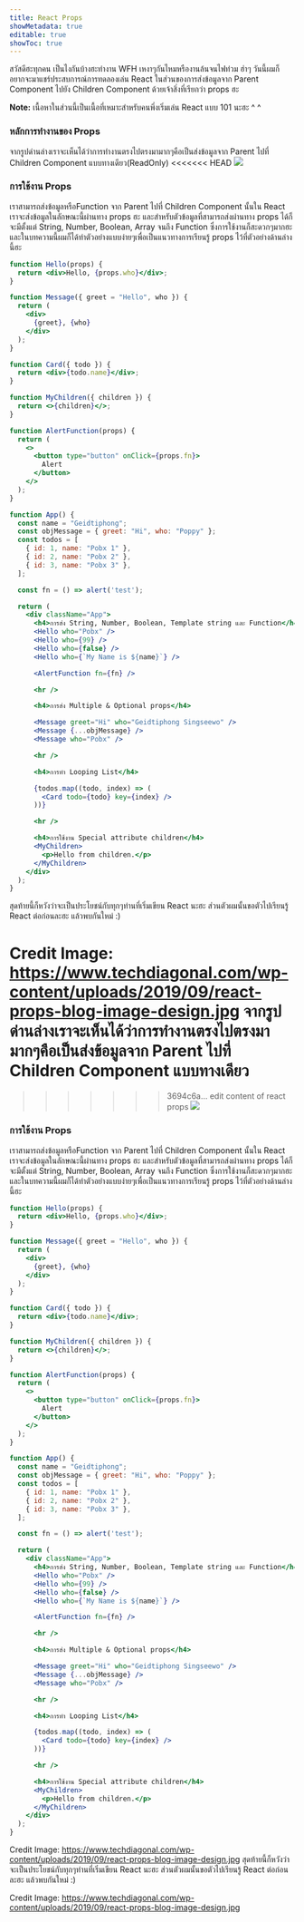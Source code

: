 ```yaml
---
title: React Props
showMetadata: true
editable: true
showToc: true
---
```


สวัสดีฮะทุกคน เป็นไงกันบ้างฮะทำงาน WFH เหงาๆกันไหมหรืองานล้นจนไฟท่วม ฮ่าๆ วันนี้ผมก็อยากจะมาแชร์ประสบการณ์การทดลองเล่น React ในส่วนของการส่งข้อมูลจาก Parent Component ไปยัง Children Component
ด้วยเจ้าสิ่งที่เรียกว่า props ฮะ

**Note:** เนื้อหาในส่วนนี้เป็นเนื้อที่เหมาะสำหรับคนพึ่งเริ่มเล่น React แบบ 101 นะฮะ ^ ^

### หลักการทำงานของ Props
จากรูปด่านล่างเราจะเห็นได้ว่าการทำงานตรงไปตรงมามากๆคือเป็นส่งข้อมูลจาก Parent ไปที่ Children Component แบบทางเดียว(ReadOnly)
<<<<<<< HEAD
![](https://www.techdiagonal.com/wp-content/uploads/2019/09/react-props-blog-image-design.jpg)

### การใช้งาน Props
เราสามารถส่งข้อมูลหรือFunction จาก Parent ไปที่ Children Component นั้นใน React เราจะส่งข้อมูลในลักษณะนี้ผ่านทาง props ฮะ
และสำหรับตัวข้อมูลที่สามารถส่งผ่านทาง props ได้ก็จะมีตั้งแต่ String, Number, Boolean, Array จนถึง Function ซึ่งการใช้งานก็สะดวกๆมากฮะ
และในบทความนี้ผมก็ได้ทำตัวอย่างแบบง่ายๆเพื่อเป็นแนวทางการเรียนรู้ props ไว้ที่ตัวอย่างด้านล่างนี้ฮะ
```jsx
function Hello(props) {
  return <div>Hello, {props.who}</div>;
}

function Message({ greet = "Hello", who }) {
  return (
    <div>
      {greet}, {who}
    </div>
  );
}

function Card({ todo }) {
  return <div>{todo.name}</div>;
}

function MyChildren({ children }) {
  return <>{children}</>;
}

function AlertFunction(props) {
  return (
    <>
      <button type="button" onClick={props.fn}>
        Alert
      </button>
    </>
  );
}

function App() {
  const name = "Geidtiphong";
  const objMessage = { greet: "Hi", who: "Poppy" };
  const todos = [
    { id: 1, name: "Pobx 1" },
    { id: 2, name: "Pobx 2" },
    { id: 3, name: "Pobx 3" },
  ];

  const fn = () => alert('test');

  return (
    <div className="App">
      <h4>การส่ง String, Number, Boolean, Template string และ Function</h4>
      <Hello who="Pobx" />
      <Hello who={99} />
      <Hello who={false} />
      <Hello who={`My Name is ${name}`} />

      <AlertFunction fn={fn} />

      <hr />

      <h4>การส่ง Multiple & Optional props</h4>

      <Message greet="Hi" who="Geidtiphong Singseewo" />
      <Message {...objMessage} />
      <Message who="Pobx" />

      <hr />

      <h4>การทำ Looping List</h4>

      {todos.map((todo, index) => (
        <Card todo={todo} key={index} />
      ))}

      <hr />

      <h4>การใช้งาน Special attribute children</h4>
      <MyChildren>
        <p>Hello from children.</p>
      </MyChildren>
    </div>
  );
}
```

สุดท้ายนี้ก็หวังว่าจะเป็นประโยชน์กับทุกๆท่านที่เริ่มเขียน React นะฮะ ส่วนตัวผมนั้นขอตัวไปเรียนรู้ React ต่อก่อนละฮะ แล้วพบกันใหม่ :)

Credit Image: https://www.techdiagonal.com/wp-content/uploads/2019/09/react-props-blog-image-design.jpg
จากรูปด่านล่างเราจะเห็นได้ว่าการทำงานตรงไปตรงมามากๆคือเป็นส่งข้อมูลจาก Parent ไปที่ Children Component แบบทางเดียว
=======
>>>>>>> 3694c6a... edit content of react props
![](https://www.techdiagonal.com/wp-content/uploads/2019/09/react-props-blog-image-design.jpg)

### การใช้งาน Props
เราสามารถส่งข้อมูลหรือFunction จาก Parent ไปที่ Children Component นั้นใน React เราจะส่งข้อมูลในลักษณะนี้ผ่านทาง props ฮะ
และสำหรับตัวข้อมูลที่สามารถส่งผ่านทาง props ได้ก็จะมีตั้งแต่ String, Number, Boolean, Array จนถึง Function ซึ่งการใช้งานก็สะดวกๆมากฮะ
และในบทความนี้ผมก็ได้ทำตัวอย่างแบบง่ายๆเพื่อเป็นแนวทางการเรียนรู้ props ไว้ที่ตัวอย่างด้านล่างนี้ฮะ
```jsx
function Hello(props) {
  return <div>Hello, {props.who}</div>;
}

function Message({ greet = "Hello", who }) {
  return (
    <div>
      {greet}, {who}
    </div>
  );
}

function Card({ todo }) {
  return <div>{todo.name}</div>;
}

function MyChildren({ children }) {
  return <>{children}</>;
}

function AlertFunction(props) {
  return (
    <>
      <button type="button" onClick={props.fn}>
        Alert
      </button>
    </>
  );
}

function App() {
  const name = "Geidtiphong";
  const objMessage = { greet: "Hi", who: "Poppy" };
  const todos = [
    { id: 1, name: "Pobx 1" },
    { id: 2, name: "Pobx 2" },
    { id: 3, name: "Pobx 3" },
  ];

  const fn = () => alert('test');

  return (
    <div className="App">
      <h4>การส่ง String, Number, Boolean, Template string และ Function</h4>
      <Hello who="Pobx" />
      <Hello who={99} />
      <Hello who={false} />
      <Hello who={`My Name is ${name}`} />

      <AlertFunction fn={fn} />

      <hr />

      <h4>การส่ง Multiple & Optional props</h4>

      <Message greet="Hi" who="Geidtiphong Singseewo" />
      <Message {...objMessage} />
      <Message who="Pobx" />

      <hr />

      <h4>การทำ Looping List</h4>

      {todos.map((todo, index) => (
        <Card todo={todo} key={index} />
      ))}

      <hr />

      <h4>การใช้งาน Special attribute children</h4>
      <MyChildren>
        <p>Hello from children.</p>
      </MyChildren>
    </div>
  );
}
```

Credit Image: https://www.techdiagonal.com/wp-content/uploads/2019/09/react-props-blog-image-design.jpg
สุดท้ายนี้ก็หวังว่าจะเป็นประโยชน์กับทุกๆท่านที่เริ่มเขียน React นะฮะ ส่วนตัวผมนั้นขอตัวไปเรียนรู้ React ต่อก่อนละฮะ แล้วพบกันใหม่ :)

Credit Image: https://www.techdiagonal.com/wp-content/uploads/2019/09/react-props-blog-image-design.jpg
